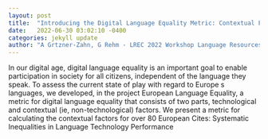 ```yaml
---
layout: post
title:  "Introducing the Digital Language Equality Metric: Contextual Factors"
date:   2022-06-30 03:02:10 -0400
categories: jekyll update
author: "A Grtzner-Zahn, G Rehm - LREC 2022 Workshop Language Resources and , 2022"
---
```

In our digital age, digital language equality is an important goal to enable participation in society for all citizens, independent of the language they speak. To assess the current state of play with regard to Europe s languages, we developed, in the project European Language Equality, a metric for digital language equality that consists of two parts, technological and contextual (ie, non-technological) factors. We present a metric for calculating the contextual factors for over 80 European  Cites: Systematic Inequalities in Language Technology Performance